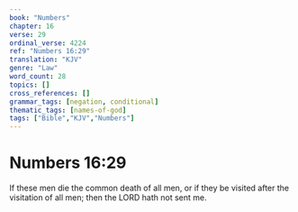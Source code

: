 ```yaml
---
book: "Numbers"
chapter: 16
verse: 29
ordinal_verse: 4224
ref: "Numbers 16:29"
translation: "KJV"
genre: "Law"
word_count: 28
topics: []
cross_references: []
grammar_tags: [negation, conditional]
thematic_tags: [names-of-god]
tags: ["Bible","KJV","Numbers"]
---
```


# Numbers 16:29

If these men die the common death of all men, or if they be visited after the visitation of all men; then the LORD hath not sent me.
